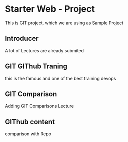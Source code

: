 # Starter Web - Project
This is GIT project, which we are using as Sample Project


## Introducer
A lot of Lectures are already submited

## GIT GIThub Traning 
this is the famous and one of the best training devops 

## GIT Comparison
Adding GIT Comparisons Lecture

## GIThub content 
comparison with Repo
